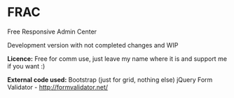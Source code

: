 # FRAC
Free Responsive Admin Center

Development version with not completed changes and WIP

**Licence:**
Free for comm use, just leave my name where it is and support me if you want :)


**External code used:**
Bootstrap (just for grid, nothing else)
jQuery Form Validator - http://formvalidator.net/
